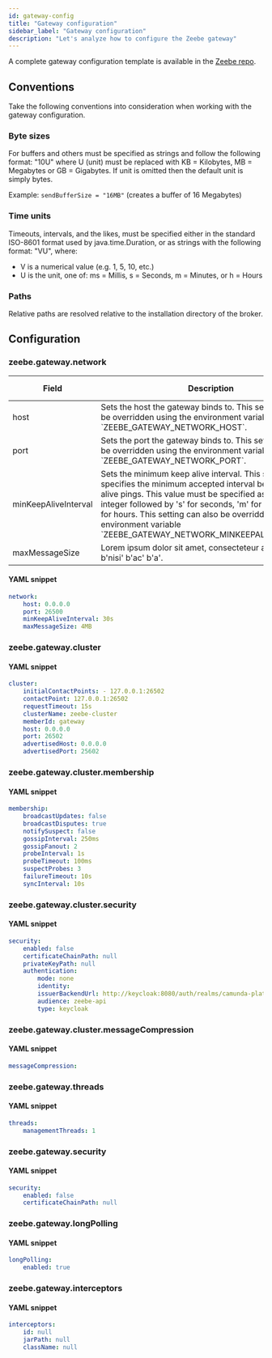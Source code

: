 ```yaml
---
id: gateway-config
title: "Gateway configuration"
sidebar_label: "Gateway configuration"
description: "Let's analyze how to configure the Zeebe gateway"
---
```


A complete gateway configuration template is available in the [Zeebe repo](https://github.com/camunda/zeebe/blob/main/dist/src/main/config/gateway.yaml.template).

## Conventions
Take the following conventions into consideration when working with the gateway configuration.

### Byte sizes
For buffers and others must be specified as strings and follow the following format: "10U" where U (unit) must be replaced with KB = Kilobytes, MB = Megabytes or GB = Gigabytes. If unit is omitted then the default unit is simply bytes.

Example:
`sendBufferSize = "16MB"` (creates a buffer of 16 Megabytes)

### Time units
Timeouts, intervals, and the likes, must be specified either in the standard ISO-8601 format used by java.time.Duration, or as strings with the following format: "VU", where:
- V is a numerical value (e.g. 1, 5, 10, etc.)
- U is the unit, one of: ms = Millis, s = Seconds, m = Minutes, or h = Hours

### Paths
Relative paths are resolved relative to the installation directory of the broker.

## Configuration

### zeebe.gateway.network

<table name="network" id="network">
    <thead>
        <tr>
            <th>Field</th>
            <th>Description</th>
            <th>Default Value</th>
        </tr>
    </thead>
    <tbody>
        <tr>
            <td>host</td>
            <td>Sets the host the gateway binds to. This setting can also be overridden using the environment variable `ZEEBE_GATEWAY_NETWORK_HOST`.</td>
            <td>0.0.0.0</td>
        </tr>
        <tr>
            <td>port</td>
            <td>Sets the port the gateway binds to. This setting can also be overridden using the environment variable `ZEEBE_GATEWAY_NETWORK_PORT`.</td>
            <td>26500</td>
        </tr>
        <tr>
            <td>minKeepAliveInterval</td>
            <td>Sets the minimum keep alive interval. This setting specifies the minimum accepted interval between keep alive pings. This value must be specified as a positive integer followed by 's' for seconds, 'm' for minutes or 'h' for hours. This setting can also be overridden using the environment variable `ZEEBE_GATEWAY_NETWORK_MINKEEPALIVEINTERVAL`.</td>
            <td>30s</td>
        </tr>
        <tr>
            <td>maxMessageSize</td>
            <td>Lorem ipsum dolor sit amet, consecteteur adipiscing elit b&#x27;nisi&#x27; b&#x27;ac&#x27; b&#x27;a&#x27;.</td>
            <td>4MB</td>
        </tr>
    </tbody>
</table>

#### YAML snippet

```yaml
network:
    host: 0.0.0.0
    port: 26500
    minKeepAliveInterval: 30s
    maxMessageSize: 4MB
```

### zeebe.gateway.cluster

#### YAML snippet

```yaml
cluster:
    initialContactPoints: - 127.0.0.1:26502
    contactPoint: 127.0.0.1:26502
    requestTimeout: 15s
    clusterName: zeebe-cluster
    memberId: gateway
    host: 0.0.0.0
    port: 26502
    advertisedHost: 0.0.0.0
    advertisedPort: 25602
```

### zeebe.gateway.cluster.membership

#### YAML snippet

```yaml
membership:
    broadcastUpdates: false
    broadcastDisputes: true
    notifySuspect: false
    gossipInterval: 250ms
    gossipFanout: 2
    probeInterval: 1s
    probeTimeout: 100ms
    suspectProbes: 3
    failureTimeout: 10s
    syncInterval: 10s
```

### zeebe.gateway.cluster.security

#### YAML snippet

```yaml
security:
    enabled: false
    certificateChainPath: null
    privateKeyPath: null
    authentication:
        mode: none
        identity:
        issuerBackendUrl: http://keycloak:8080/auth/realms/camunda-platform
        audience: zeebe-api
        type: keycloak
```

### zeebe.gateway.cluster.messageCompression

#### YAML snippet

```yaml
messageCompression: 
```

### zeebe.gateway.threads

#### YAML snippet

```yaml
threads:
    managementThreads: 1
```

### zeebe.gateway.security

#### YAML snippet

```yaml
security:
    enabled: false
    certificateChainPath: null
```

### zeebe.gateway.longPolling

#### YAML snippet

```yaml
longPolling:
    enabled: true
```

### zeebe.gateway.interceptors

#### YAML snippet

```yaml
interceptors:
    id: null
    jarPath: null
    className: null
```

